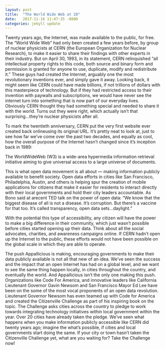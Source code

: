 ```yaml
---
layout: post
title:  "The World Wide Web at 20"
date:   2017-11-16 11:47:35 -0800
categories: jekyll update
---
```

Twenty years ago, the Internet, was made available to the public, for free. The “World Wide Web” had only been created a few years before, by group of nuclear physicists at CERN (the European Organization for Nuclear Research), to make it easier to share their findings with other experts in their industry. But on April 30, 1993, in its statement, CERN relinquished “all intellectual property rights to this code, both source and binary form and permission is granted for anyone to use, duplicate, modify and redistribute it.” These guys had created the Internet, arguably one the most revolutionary inventions ever, and simply gave it away.
Looking back, it might seem like CERN could have made billions, if not trillions of dollars with this masterpiece of technology. But if they had restricted access to their invention with paywalls and subscriptions, we would have never see the internet turn into something that is now part of our everyday lives. Obviously CERN thought they had something special and needed to share it with the world. Turns out they were right, which actually isn’t that surprising…they’re nuclear physicists after all.

To mark the twentieth anniversary, CERN put the very first website ever created back onlineusing its original URL. It’s pretty neat to look at, just to see how far we’ve come over the past two decades, and equally as cool, how the overall purpose of the Internet hasn’t changed since it’s inception back in 1989:

The WorldWideWeb (W3) is a wide-area hypermedia information retrieval initiative aiming to give universal access to a large universe of documents.

This is what open data movement is all about — making information publicly available to benefit society. Open data efforts in cities like San Francisco, Philadelphia, Austin, and others is helping spur the creation of mobile applications for citizens that make it easier for residents to interact directly with their local governments and hold their city leaders accountable. As Bono said at arecent TED talk on the power of open data: “We know that the biggest disease of all is not a disease. It’s corruption. But there’s a vaccine for that too. It’s called transparency, open data sets…daylight.”

With the potential this type of accessibility, any citizen will have the power to make a big difference in their community, which just wasn’t possible before cities started opening up their data. Think about all the social advocates, charities, and awareness campaigns online. If CERN hadn’t open up the Internet to the public, these efforts would not have been possible on the global scale in which they are able to operate.

The push Appallicious is making, encouraging governments to make their data publicly available is not all that new of an idea. We’ve seen the success and the impact that an open Internet has had on a global level, and we want to see the same thing happen locally, in cities throughout the country, and eventually the world. And Appallicious isn’t the only one making this push. Organizations like Code For America, and innovative leaders like California Lieutenant Governor Gavin Newsom and San Francisco Mayor Ed Lee have been on the some of the most vocal proponents of an open data revolution. Lieutenant Governor Newsom has even teamed up with Code for America and created the Citizenville Challenge as part of his inspiring book on the topic. The Challenge asks cities across the country to pledge to work towards integrating technology initiatives within local government within the year. Over 20 cities have already taken the pledge. We’ve seen what happens when you make information publicly accessible like CERN did twenty years ago; imagine the what’s possible, if cities and local governments start doing the same. If your city or town hasn’t taken the Citizenville Challenge yet, what are you waiting for? Take the Challenge now!


